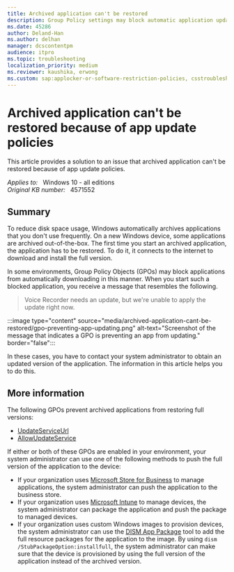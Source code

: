 ```yaml
---
title: Archived application can't be restored
description: Group Policy settings may block automatic application updates. Blocked on-demand applications must be updated by other means before they can be used.
ms.date: 45286
author: Deland-Han
ms.author: delhan
manager: dcscontentpm
audience: itpro
ms.topic: troubleshooting
localization_priority: medium
ms.reviewer: kaushika, erwong
ms.custom: sap:applocker-or-software-restriction-policies, csstroubleshoot
---
```

# Archived application can't be restored because of app update policies

This article provides a solution to an issue that archived application can't be restored because of app update policies.

_Applies to:_ &nbsp; Windows 10 - all editions  
_Original KB number:_ &nbsp; 4571552

## Summary

To reduce disk space usage, Windows automatically archives applications that you don't use frequently. On a new Windows device, some applications are archived out-of-the-box. The first time you start an archived application, the application has to be restored. To do it, it connects to the internet to download and install the full version.

In some environments, Group Policy Objects (GPOs) may block applications from automatically downloading in this manner. When you start such a blocked application, you receive a message that resembles the following.

> Voice Recorder needs an update, but we're unable to apply the update right now.

:::image type="content" source="media/archived-application-cant-be-restored/gpo-preventing-app-updating.png" alt-text="Screenshot of the message that indicates a GPO is preventing an app from updating." border="false":::

In these cases, you have to contact your system administrator to obtain an updated version of the application. The information in this article helps you to do this.

## More information

The following GPOs prevent archived applications from restoring full versions:

- [UpdateServiceUrl](/windows/client-management/mdm/policy-csp-update#update-updateserviceurl)
- [AllowUpdateService](/windows/client-management/mdm/policy-csp-update#update-allowupdateservice)

If either or both of these GPOs are enabled in your environment, your system administrator can use one of the following methods to push the full version of the application to the device:

- If your organization uses [Microsoft Store for Business](https://businessstore.microsoft.com/store) to manage applications, the system administrator can push the application to the business store.
- If your organization uses [Microsoft Intune](/mem/intune/apps/apps-add) to manage devices, the system administrator can package the application and push the package to managed devices.
- If your organization uses custom Windows images to provision devices, the system administrator can use the [DISM App Package](/windows-hardware/manufacture/desktop/dism-app-package--appx-or-appxbundle--servicing-command-line-options) tool to add the full resource packages for the application to the image. By using `dism /StubPackageOption:installfull`, the system administrator can make sure that the device is provisioned by using the full version of the application instead of the archived version.

